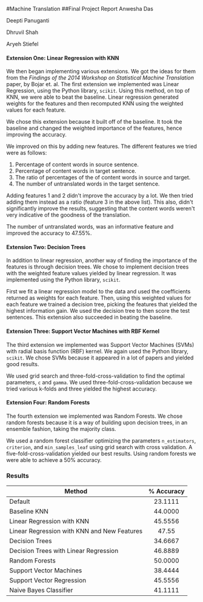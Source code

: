 #Machine Translation
##Final Project Report
Anwesha Das

Deepti Panuganti

Dhruvil Shah

Aryeh Stiefel


#### Extension One: Linear Regression with KNN
We then began implementing various extensions. We got the ideas for them from the *Findings of the 2014 Workshop on Statistical Machine Translation* paper, by Bojar et. al. The first extension we implemented was Linear Regression, using the Python library, `scikit`. Using this method, on top of KNN, we were able to beat the baseline. Linear regression generated weights for the features and then recomputed KNN using the weighted values for each feature.

We chose this extension because it built off of the baseline. It took the baseline and changed the weighted importance of the features, hence improving the accuracy.

We improved on this by adding new features. The different features we tried were as follows:

1. Percentage of content words in source sentence.
2. Percentage of content words in target sentence.
3. The ratio of percentages of the of content words in source and target.
4. The number of untranslated words in the target sentence.

Adding features 1 and 2 didn't improve the accuracy by a lot. We then tried adding them instead as a ratio (feature 3 in the above list). This also, didn't significantly improve the results, suggesting that the content words weren't very indicative of the goodness of the translation. 

The number of untranslated words, was an informative feature and improved the accuracy to 47.55%.

#### Extension Two: Decision Trees
In addition to linear regression, another way of finding the importance of the features is through decision trees. We chose to implement decision trees with the weighted feature values yielded by linear regression. It was implemented using the Python library, `scikit`.  

First we fit a linear regression model to the data and used the coefficients returned as weights for each feature. Then, using this weighted values for each feature we trained a decision tree, picking the features that yielded the highest information gain. We used the decision tree to then score the test sentences. This extension also succeeded in beating the baseline.

#### Extension Three: Support Vector Machines with RBF Kernel
The third extension we implemented was Support Vector Machines (SVMs) with radial basis function (RBF) kernel. We again used the Python library, `scikit`. We chose SVMs because it appeared in a lot of papers and yielded good results. 

We used grid search and three-fold-cross-validation to find the optimal parameters, `c` and `gamma`. We used three-fold-cross-validation because we tried various k-folds and three yielded the highest accuracy.

#### Extension Four: Random Forests
The fourth extension we implemented was Random Forests. We chose random forests because it is a way of building upon decision trees, in an ensemble fashion, taking the majority class. 

We used a random forest classifier optimizing the parameters `n_estimators`, `criterion`, and `min_samples_leaf` using grid search with cross validation. A five-fold-cross-validation yielded our best results. Using random forests we were able to achieve a 50% accuracy.

### Results
|                 Method                	| % Accuracy 	|
|-------------------------------------	|:----------:	|
| Default                               	|   23.1111  	|
| Baseline KNN                          	|   44.0000  	|
| Linear Regression with KNN            	|   45.5556  	|
| Linear Regression with KNN and New Features            	|   47.55  	|
| Decision Trees                        	|   34.6667  	|
| Decision Trees with Linear Regression 	|   46.8889  	|
| Random Forests                        	|   50.0000  	|
| Support Vector Machines               	|   38.4444  	|
| Support Vector Regression             	|   45.5556      	|
| Naive Bayes Classifier                	|   41.1111  	|

 